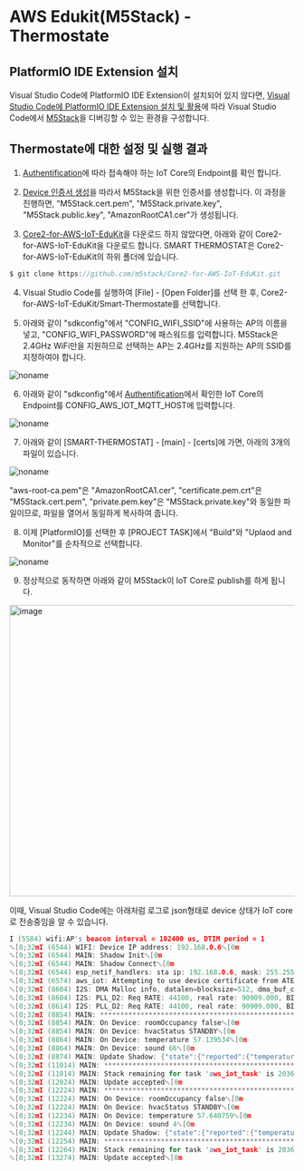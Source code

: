 # AWS Edukit(M5Stack) - Thermostate

## PlatformIO IDE Extension 설치

Visual Studio Code에 PlatformIO IDE Extension이 설치되어 있지 않다면, [Visual Studio Code에 PlatformIO IDE Extension 설치 및 활용](https://github.com/kyopark2014/IoT-Core-Contents/blob/main/edukit-platformio.md)에 따라 Visual Studio Code에서 [M5Stack](https://github.com/kyopark2014/IoT-Core-Contents/blob/main/m5stack.md)을 디버깅할 수 있는 환경을 구성합니다. 


## Thermostate에 대한 설정 및 실행 결과 

1) [Authentification](https://github.com/kyopark2014/IoT-Core-Contents/blob/main/Authentification.md)에 따라 접속해야 하는 IoT Core의 Endpoint를 확인 합니다. 

2) [Device 인증서 생성](https://github.com/kyopark2014/IoT-Core-Contents/blob/main/certification.md)을 따라서 M5Stack을 위한 인증서를 생성합니다. 이 과정을 진행하면, "M5Stack.cert.pem", "M5Stack.private.key", "M5Stack.public.key", "AmazonRootCA1.cer"가 생성됩니다.

3) [Core2-for-AWS-IoT-EduKit](https://github.com/m5stack/Core2-for-AWS-IoT-EduKit)을 다운로드 하지 않았다면, 아래와 같이 Core2-for-AWS-IoT-EduKit을 다운로드 합니다. SMART THERMOSTAT은 Core2-for-AWS-IoT-EduKit의 하위 폴더에 있습니다.

```c
$ git clone https://github.com/m5stack/Core2-for-AWS-IoT-EduKit.git
```

4) Visual Studio Code를 실행하여 [File] - [Open Folder]를 선택 한 후, Core2-for-AWS-IoT-EduKit/Smart-Thermostate를 선택합니다. 

5) 아래와 같이 "sdkconfig"에서 "CONFIG_WIFI_SSID"에 사용하는 AP의 이름을 넣고, "CONFIG_WIFI_PASSWORD"에 패스워드를 입력합니다. M5Stack은 2.4GHz WiFi만을 지원하므로 선택하는 AP는 2.4GHz를 지원하는 AP의 SSID를 지정하여야 합니다. 

![noname](https://user-images.githubusercontent.com/52392004/170207617-b76313fe-8313-4da7-807f-d415bb0f2a1a.png)

6) 아래와 같이 "sdkconfig"에서 [Authentification](https://github.com/kyopark2014/IoT-Core-Contents/blob/main/Authentification.md)에서 확인한 IoT Core의 Endpoint를 CONFIG_AWS_IOT_MQTT_HOST에 입력합니다. 

![noname](https://user-images.githubusercontent.com/52392004/170208495-680a41f2-8530-4e0b-8295-8243e93f387d.png)

7) 아래와 같이 [SMART-THERMOSTAT] - [main] - [certs]에 가면, 아래의 3개의 파일이 있습니다. 

![noname](https://user-images.githubusercontent.com/52392004/170208927-3fd07c1a-5ecc-4e3e-97a5-60eb92ea0144.png)

"aws-root-ca.pem"은 "AmazonRootCA1.cer", "certificate.pem.crt"은 "M5Stack.cert.pem", "private.pem.key"은 "M5Stack.private.key"와 동일한 파일이므로, 파일을 열어서 동일하게 복사하여 줍니다. 

8) 이제 [PlatformIO]를 선택한 후 [PROJECT TASK]에서 "Build"와 "Uplaod and Monitor"를 순차적으로 선택합니다. 

![noname](https://user-images.githubusercontent.com/52392004/170210914-d1fc38d6-d80a-4d42-ab47-7bd9bf5af4d0.png)

9) 정상적으로 동작하면 아래와 같이 M5Stack이 IoT Core로 publish를 하게 됩니다. 

<img width="514" alt="image" src="https://user-images.githubusercontent.com/52392004/170211449-45fb6882-54e8-4f24-9dcf-0361641a94b5.png">

이때, Visual Studio Code에는 아래처럼 로그로 json형태로 device 상태가 IoT core로 전송중임을 알 수 있습니다. 

```c
I (5584) wifi:AP's beacon interval = 102400 us, DTIM period = 1
␛[0;32mI (6544) WIFI: Device IP address: 192.168.0.6␛[0m
␛[0;32mI (6544) MAIN: Shadow Init␛[0m
␛[0;32mI (6544) MAIN: Shadow Connect␛[0m
␛[0;32mI (6544) esp_netif_handlers: sta ip: 192.168.0.6, mask: 255.255.255.0, gw: 192.168.0.1␛[0m
␛[0;32mI (6574) aws_iot: Attempting to use device certificate from ATECC608␛[0m
␛[0;32mI (8604) I2S: DMA Malloc info, datalen=blocksize=512, dma_buf_count=2␛[0m
␛[0;32mI (8604) I2S: PLL_D2: Req RATE: 44100, real rate: 90909.000, BITS: 16, CLKM: 11, BCK: 5, MCLK: 11.338, SCLK: 2909088.000000, diva: 64, divb: 21␛[0m
␛[0;32mI (8614) I2S: PLL_D2: Req RATE: 44100, real rate: 90909.000, BITS: 16, CLKM: 11, BCK: 5, MCLK: 11.338, SCLK: 2909088.000000, diva: 64, divb: 21␛[0m
␛[0;32mI (8854) MAIN: *****************************************************************************************␛[0m
␛[0;32mI (8854) MAIN: On Device: roomOccupancy false␛[0m
␛[0;32mI (8854) MAIN: On Device: hvacStatus STANDBY␛[0m
␛[0;32mI (8864) MAIN: On Device: temperature 57.139534␛[0m
␛[0;32mI (8864) MAIN: On Device: sound 66␛[0m
␛[0;32mI (8874) MAIN: Update Shadow: {"state":{"reported":{"temperature":57.139534,"sound":66,"roomOccupancy":false,"hvacStatus":"STANDBY"}}, "clientToken":"0123501CB56E162101-0"}␛[0m
␛[0;32mI (11014) MAIN: *****************************************************************************************␛[0m
␛[0;32mI (11014) MAIN: Stack remaining for task 'aws_iot_task' is 2036 bytes␛[0m
␛[0;32mI (12024) MAIN: Update accepted␛[0m
␛[0;32mI (12224) MAIN: *****************************************************************************************␛[0m
␛[0;32mI (12224) MAIN: On Device: roomOccupancy false␛[0m
␛[0;32mI (12224) MAIN: On Device: hvacStatus STANDBY␛[0m
␛[0;32mI (12234) MAIN: On Device: temperature 57.640759␛[0m
␛[0;32mI (12234) MAIN: On Device: sound 4␛[0m
␛[0;32mI (12244) MAIN: Update Shadow: {"state":{"reported":{"temperature":57.640759,"sound":4,"roomOccupancy":false,"hvacStatus":"STANDBY"}}, "clientToken":"0123501CB56E162101-1"}␛[0m
␛[0;32mI (12254) MAIN: *****************************************************************************************␛[0m
␛[0;32mI (12264) MAIN: Stack remaining for task 'aws_iot_task' is 2036 bytes␛[0m
␛[0;32mI (13274) MAIN: Update accepted␛[0m
```

